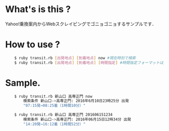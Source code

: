 # What's is this ?
Yahoo!乗換案内からWebスクレイピングでゴニョゴニョするサンプルです．

# How to use ?
```sh
	$ ruby transit.rb [出発地点] [到着地点] now #現在時刻で検索
	$ ruby transit.rb [出発地点] [到着地点] [時間指定] #時間指定フォーマットはyyyymmddhhmm
```
# Sample.
```sh
	$ ruby transit.rb 新山口 高専正門 now
		検索条件 新山口->高専正門: 2016年6月10日23時25分 出発
		"07:15発→08:25着（1時間10分）"

	$ ruby transit.rb 新山口 高専正門 201606151234	
		検索条件 新山口->高専正門: 2016年06月15日12時34分 出発
		"14:20発→16:12着（1時間52分）"
```